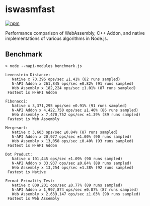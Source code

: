 # iswasmfast

[![npm](https://img.shields.io/npm/v/iswasmfast.svg?style=flat-square)](https://www.npmjs.com/package/iswasmfast)

Performance comparison of WebAssembly, C++ Addon, and native implementations of various algorithms in Node.js.

## Benchmark
```
> node --napi-modules benchmark.js

Levenstein Distance:
   Native x 70,396 ops/sec ±1.41% (82 runs sampled)
   N-API Addon x 261,845 ops/sec ±0.82% (91 runs sampled)
   Web Assembly x 182,224 ops/sec ±1.01% (87 runs sampled)
 Fastest is N-API Addon

Fibonacci:
   Native x 3,371,295 ops/sec ±0.91% (91 runs sampled)
   N-API Addon x 4,422,750 ops/sec ±1.40% (86 runs sampled)
   Web Assembly x 7,470,752 ops/sec ±1.39% (89 runs sampled)
 Fastest is Web Assembly

Mergesort:
   Native x 3,603 ops/sec ±0.84% (87 runs sampled)
   N-API Addon x 20,977 ops/sec ±1.00% (90 runs sampled)
   Web Assembly x 13,058 ops/sec ±0.40% (93 runs sampled)
 Fastest is N-API Addon

Dot Product:
   Native x 101,445 ops/sec ±1.09% (90 runs sampled)
   N-API Addon x 33,937 ops/sec ±0.84% (88 runs sampled)
   Web Assembly x 13,254 ops/sec ±1.38% (92 runs sampled)
 Fastest is Native

Fermat Primality Test:
   Native x 809,201 ops/sec ±0.77% (89 runs sampled)
   N-API Addon x 1,997,874 ops/sec ±0.87% (87 runs sampled)
   Web Assembly x 2,639,147 ops/sec ±1.03% (90 runs sampled)
 Fastest is Web Assembly
```
